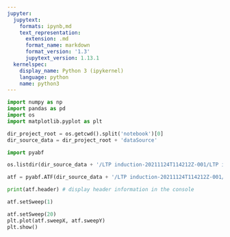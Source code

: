 ```yaml
---
jupyter:
  jupytext:
    formats: ipynb,md
    text_representation:
      extension: .md
      format_name: markdown
      format_version: '1.3'
      jupytext_version: 1.13.1
  kernelspec:
    display_name: Python 3 (ipykernel)
    language: python
    name: python3
---
```


```python
import numpy as np
import pandas as pd
import os
import matplotlib.pyplot as plt
```

```python
dir_project_root = os.getcwd().split('notebook')[0]
dir_source_data = dir_project_root + 'dataSource'
```

```python
import pyabf
```

```python
os.listdir(dir_source_data + '/LTP induction-20211124T114212Z-001/LTP induction/tg')
```

```python
atf = pyabf.ATF(dir_source_data + '/LTP induction-20211124T114212Z-001/LTP induction/tg/' + '042ca.atf')

```

```python
print(atf.header) # display header information in the console

```

```python
atf.setSweep(1)
```

```python
atf.setSweep(20)
plt.plot(atf.sweepX, atf.sweepY)
plt.show()
```

```python

```
